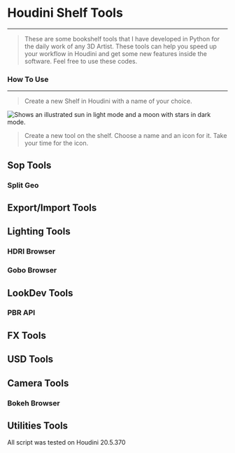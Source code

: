 # Houdini Shelf Tools
---
>These are some bookshelf tools that I have developed in Python for the daily work of any 3D Artist. These tools can help you speed up your workflow in Houdini and get some new features inside the software. Feel free to use these codes.

### How To Use
---
>Create a new Shelf in Houdini with a name of your choice.
><picture>
  <source media="(prefers-color-scheme: dark)" srcset="https://user-images.githubusercontent.com/25423296/163456776-7f95b81a-f1ed-45f7-b7ab-8fa810d529fa.png">
  <source media="(prefers-color-scheme: light)" srcset="https://user-images.githubusercontent.com/25423296/163456779-a8556205-d0a5-45e2-ac17-42d089e3c3f8.png">
  <img alt="Shows an illustrated sun in light mode and a moon with stars in dark mode." src="https://user-images.githubusercontent.com/25423296/163456779-a8556205-d0a5-45e2-ac17-42d089e3c3f8.png">
</picture>

>Create a new tool on the shelf. Choose a name and an icon for it. Take your time for the icon. 

## Sop Tools
### Split Geo

## Export/Import Tools

## Lighting Tools
### HDRI Browser

### Gobo Browser

## LookDev Tools
### PBR API

## FX Tools

## USD Tools

## Camera Tools
### Bokeh Browser

## Utilities Tools






All script was tested on Houdini 20.5.370

